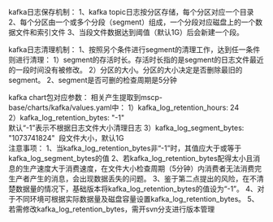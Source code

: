 kafka日志保存机制：
1、kafka topic日志按分区存储，每个分区对应一个目录
2、每个分区由一个或多个分段（segment）组成，一个分段对应磁盘上的一个数据文件和索引文件
3、当段文件数据达到阈值（默认1G）后会新建一个段。

kafka日志清理机制：
1、按照另个条件进行segment的清理工作，达到任一条件则进行清理：
   1）segment的存活时长。存活时长指的是segment的日志文件最近的一段时间没有被修改。
   2）分区的大小。分区的大小决定是否删除最旧的segment。
2、segment是否可删的检查周期是5分钟

kafka chart包对应参数：
相关产生提取到mscp-base/charts/kafka/values.yaml中：
   1）kafka_log_retention_hours: 24  
   2）kafka_log_retention_bytes: "-1"  
​      默认“-1”表示不根据日志文件大小清理日志
   3）kafka_log_segment_bytes: "1073741824" 
​      段文件大小，默认1G
​           
注意事项：
1、当kafka_log_retention_bytes非“-1”时，其值应大于或等于kafka_log_segment_bytes的值
2、若kafka_log_retention_bytes配得太小且消息的生产速度大于消费速度，在文件大小检查周期（5分钟）内消费者无法消费完生产者产生的消息，会出现数据丢失的问题。
3、鉴于第二点提出的风险，在不清楚数据量的情况下，基础版本将kafka_log_retention_bytes的值设为“-1”。
4、对于不同环境可根据实际数据量及磁盘容量设置kafka_log_retention_bytes。
5、若需修改kafka_log_retention_bytes，需开svn分支进行版本管理